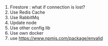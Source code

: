 1. Firestore : what if connection is lost?
2. Use Redis Cache
3. Use RabbitMq
4. Update node
5. Use other config lib
6. Use own docker
7. use https://www.npmjs.com/package/envalid